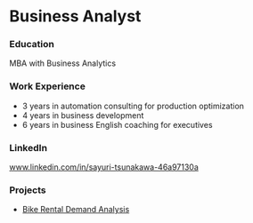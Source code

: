 # Business Analyst

### Education
MBA with Business Analytics

### Work Experience
- 3 years in automation consulting for production optimization
- 4 years in business development
- 6 years in business English coaching for executives

### LinkedIn
www.linkedin.com/in/sayuri-tsunakawa-46a97130a

### Projects
- [Bike Rental Demand Analysis](/A2PythonAnalysisProjectSayuriTsunakawa.html)
